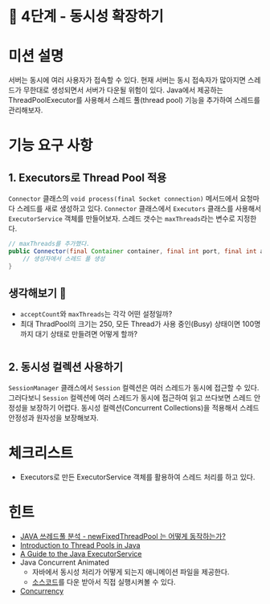 # 🚀 4단계 - 동시성 확장하기

# 미션 설명

서버는 동시에 여러 사용자가 접속할 수 있다.
현재 서버는 동시 접속자가 많아지면 스레드가 무한대로 생성되면서 서버가 다운될 위험이 있다.
Java에서 제공하는 ThreadPoolExecutor를 사용해서 스레드 풀(thread pool) 기능을 추가하여 스레드를 관리해보자.

# 기능 요구 사항

## 1. Executors로 Thread Pool 적용

`Connector` 클래스의 `void process(final Socket connection)` 메서드에서 요청마다 스레드를 새로 생성하고 있다.
`Connector` 클래스에서 `Executors` 클래스를 사용해서 `ExecutorService` 객체를 만들어보자.
스레드 갯수는 `maxThreads`라는 변수로 지정한다.

```java
// maxThreads를 추가했다.
public Connector(final Container container, final int port, final int acceptCount, final int maxThreads) {
    // 생성자에서 스레드 풀 생성
}
```

## 생각해보기 🤔

- `acceptCount`와 `maxThreads`는 각각 어떤 설정일까?
- 최대 ThradPool의 크기는 250, 모든 Thread가 사용 중인(Busy) 상태이면 100명까지 대기 상태로 만들려면 어떻게 할까?

# 

## 2. 동시성 컬렉션 사용하기

`SessionManager` 클래스에서 `Session` 컬렉션은 여러 스레드가 동시에 접근할 수 있다.
그러다보니 `Session` 컬렉션에 여러 스레드가 동시에 접근하여 읽고 쓰다보면 스레드 안정성을 보장하기 어렵다.
동시성 컬렉션(Concurrent Collections)을 적용해서 스레드 안정성과 원자성을 보장해보자.

# 체크리스트

- Executors로 만든 ExecutorService 객체를 활용하여 스레드 처리를 하고 있다.

# 힌트

- [JAVA 쓰레드풀 분석 - newFixedThreadPool 는 어떻게 동작하는가?](https://hamait.tistory.com/937)
- [Introduction to Thread Pools in Java](https://www.baeldung.com/thread-pool-java-and-guava)
- [A Guide to the Java ExecutorService](https://www.baeldung.com/java-executor-service-tutorial)
- Java Concurrent Animated
  - 자바에서 동시성 처리가 어떻게 되는지 애니메이션 파일을 제공한다.
  - [소스코드](https://github.com/vgrazi/JavaConcurrentAnimatedReboot)를 다운 받아서 직접 실행시켜볼 수 있다.
- [Concurrency](https://docs.oracle.com/javase/tutorial/essential/concurrency/index.html)
